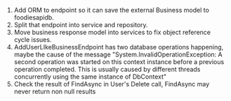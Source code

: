 1. Add ORM to endpoint so it can save the external Business model to foodiesapidb.
2. Split that endpoint into service and repository.
3. Move business response model into services to fix object reference cycle issues.
4. AddUserLIkeBusinessEndpoint has two database operations happening, maybe the cause of the message "System.InvalidOperationException: A second operation was started on this context instance before a previous operation completed. This is usually caused by different threads concurrently using the same instance of DbContext"
5. Check the result of FindAsync in User's Delete call, FindAsync may never return non null results